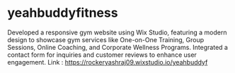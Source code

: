 # yeahbuddyfitness
Developed a responsive gym website using Wix Studio, featuring a modern design to showcase gym services like One-on-One Training, Group Sessions, Online Coaching, and Corporate Wellness Programs. Integrated a contact form for inquiries and customer reviews to enhance user engagement.
Link : https://rockeryashraj09.wixstudio.io/yeahbuddyf
